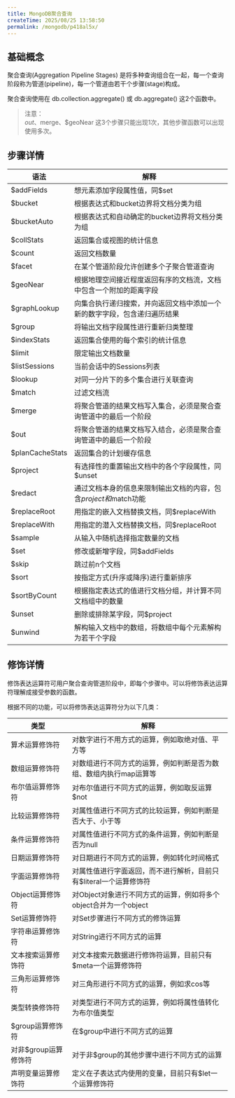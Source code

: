 ```yaml
---
title: MongoDB聚合查询
createTime: 2025/08/25 13:58:50
permalink: /mongodb/p418al5x/
---
```

## 基础概念

聚合查询(Aggregation Pipeline Stages) 是将多种查询组合在一起，每一个查询阶段称为管道(pipeline)，每一个管道由若干个步骤(stage)构成。  

聚合查询使用在 db.collection.aggregate() 或 db.aggregate() 这2个函数中。  

> 注意：  
> $out、$merge、$geoNear 这3个步骤只能出现1次，其他步骤函数可以出现使用多次。  

## 步骤详情

| 语法            | 解释                                                         |
| --------------- | ------------------------------------------------------------ |
| $addFields      | 想元素添加字段属性值，同$set                                 |
| $bucket         | 根据表达式和bucket边界将文档分类为组                         |
| $bucketAuto     | 根据表达式和自动确定的bucket边界将文档分类为组               |
| $collStats      | 返回集合或视图的统计信息                                     |
| $count          | 返回文档数量                                                 |
| $facet          | 在某个管道阶段允许创建多个子聚合管道查询                     |
| $geoNear        | 根据地理空间接近程度返回有序的文档流，文档中包含一个附加的距离字段 |
| $graphLookup    | 向集合执行递归搜索，并向返回文档中添加一个新的数字字段，包含递归遍历结果 |
| $group          | 将输出文档字段属性进行重新归类整理                           |
| $indexStats     | 返回集合使用的每个索引的统计信息                             |
| $limit          | 限定输出文档数量                                             |
| $listSessions   | 当前会话中的Sessions列表                                     |
| $lookup         | 对同一分片下的多个集合进行关联查询                           |
| $match          | 过滤文档流                                                   |
| $merge          | 将聚合管道的结果文档写入集合，必须是聚合查询管道中的最后一个阶段 |
| $out            | 将聚合管道的结果文档写入结合，必须是聚合查询管道中的最后一个阶段 |
| $planCacheStats | 返回集合的计划缓存信息                                       |
| $project        | 有选择性的重置输出文档中的各个字段属性，同$unset             |
| $redact         | 通过文档本身的信息来限制输出文档的内容，包含$project和$match功能 |
| $replaceRoot    | 用指定的嵌入文档替换文档，同$replaceWith                     |
| $replaceWith    | 用指定的潜入文档替换文档，同$replaceRoot                     |
| $sample         | 从输入中随机选择指定数量的文档                               |
| $set            | 修改或新增字段，同$addFields                                 |
| $skip           | 跳过前n个文档                                                |
| $sort           | 按指定方式(升序或降序)进行重新排序                           |
| $sortByCount    | 根据指定表达式的值进行文档分组，并计算不同文档组中的数量     |
| $unset          | 删除或排除某字段，同$project                                 |
| $unwind         | 解构输入文档中的数组，将数组中每个元素解构为若干个字段       |


## 修饰详情

修饰表达运算符可用户聚合查询管道阶段中，即每个步骤中。可以将修饰表达运算符理解成接受参数的函数。  

根据不同的功能，可以将修饰表达运算符分为以下几类：  

| 类型                 | 解释                                                         |
| -------------------- | ------------------------------------------------------------ |
| 算术运算修饰符       | 对数字进行不用方式的运算，例如取绝对值、平方等               |
| 数组运算修饰符       | 对数组进行不同方式的运算，例如判断是否为数组、数组内执行map运算等 |
| 布尔值运算修饰符     | 对布尔值进行不同方式的运算，例如取反运算 $not                |
| 比较运算修饰符       | 对属性值进行不同方式的比较运算，例如判断是否大于、小于等     |
| 条件运算修饰符       | 对属性值进行不同方式的条件运算，例如判断是否为null           |
| 日期运算修饰符       | 对日期进行不同方式的运算，例如转化时间格式                   |
| 字面运算修饰符       | 对属性值进行字面返回，而不进行解析，目前只有$literal一个运算修饰符 |
| Object运算修饰符     | 对Object对象进行不同方式的运算，例如将多个object合并为一个object |
| Set运算修饰符        | 对Set步骤进行不同方式的修饰运算                              |
| 字符串运算修饰符     | 对String进行不同方式的运算                                   |
| 文本搜索运算修饰符   | 对文本搜索元数据进行修饰符运算，目前只有$meta一个运算修饰符  |
| 三角形运算修饰符     | 对三角形进行不同方式的运算，例如求cos等                      |
| 类型转换修饰符       | 对类型进行不同方式的运算，例如将属性值转化为布尔值类型       |
| $group运算修饰符     | 在$group中进行不同方式的运算                                 |
| 对非$group运算修饰符 | 对于非$group的其他步骤中进行不同方式的运算                   |
| 声明变量运算修饰符   | 定义在子表达式内使用的变量，目前只有$let一个运算修饰符       |

